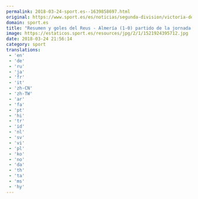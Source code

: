 ```yaml
---
permalink: 2018-03-24-sport.es--1639858697.html
original: https://www.sport.es/es/noticias/segunda-division/victoria-del-reus-para-distanciarse-zona-baja-6714261?utm_source=rss-noticias&utm_medium=feed&utm_campaign=segunda-division
domain: sport.es
title: "Resumen y goles del Reus - Almería (1-0) partido de la jornada 32."
image: https://estaticos.sport.es/resources/jpg/2/1/1521924395712.jpg
date: 2018-03-24 21:56:14
category: sport
translations: 
 - 'en'
 - 'de'
 - 'ru'
 - 'ja'
 - 'fr'
 - 'it'
 - 'zh-CN'
 - 'zh-TW'
 - 'ar'
 - 'fa'
 - 'pt'
 - 'hi'
 - 'tr'
 - 'id'
 - 'nl'
 - 'sv'
 - 'vi'
 - 'pl'
 - 'ko'
 - 'no'
 - 'da'
 - 'th'
 - 'ta'
 - 'ms'
 - 'hy'
---
```


